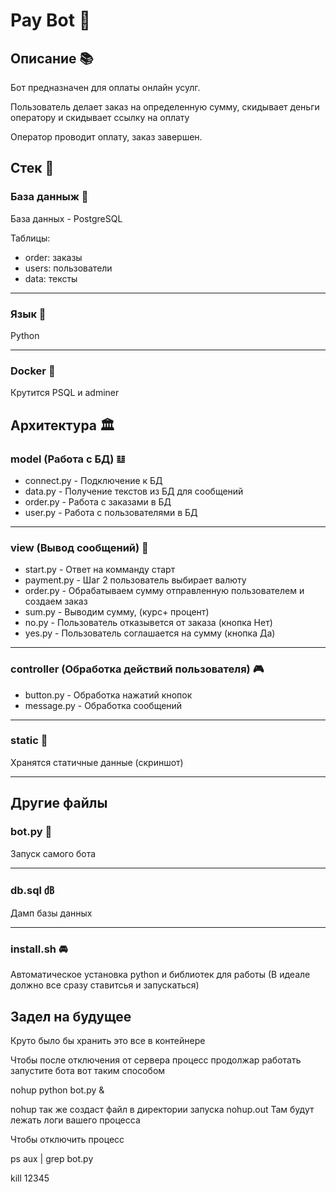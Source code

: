 # Pay Bot 🤖

## Описание 📚
Бот предназначен для оплаты онлайн усулг.

Пользователь делает заказ на определенную сумму, скидывает деньги оператору и скидывает ссылку на оплату

Оператор проводит оплату, заказ завершен.


## Стек 🥞

### База данныж 🐘
База данных - PostgreSQL

Таблицы:
- order: заказы
- users: пользователи
- data: тексты

---

### Язык 🐍
Python

---

### Docker 🐳
Крутится PSQL и adminer

## Архитектура 🏛️

### model (Работа с БД) 𝌭
- connect.py - Подключение к БД
- data.py -  Получение текстов из БД для сообщений
- order.py - Работа с заказами в БД
- user.py - Работа с пользователями в БД

---

### view (Вывод сообщений) 🎑
- start.py - Ответ на комманду старт
- payment.py - Шаг 2 пользователь выбирает валюту
- order.py - Обрабатываем сумму отправленную пользователем и создаем заказ
- sum.py - Выводим сумму, (курс+ процент)
- no.py  - Пользователь отказывется от заказа (кнопка Нет)
- yes.py - Пользователь соглашается на сумму (кнопка Да)

---

### controller (Обработка действий пользователя) 🎮
- button.py - Обработка нажатий кнопок
- message.py - Обработка сообщений
---

### static 🌁
Хранятся статичные данные (скриншот)

---

## Другие файлы

### bot.py 🤖
Запуск самого бота

---

### db.sql ㏈
Дамп базы данных

---

### install.sh 🚘
Автоматическое установка python и библиотек для работы
(В идеале должно все сразу ставитсья и запускаться)


## Задел на будущее
Круто было бы хранить это все в контейнере



Чтобы после отключения от сервера процесс продолжар работать запустите бота вот таким способом

nohup python bot.py &

nohup так же создаст файл в директории запуска nohup.out Там будут лежать логи вашего процесса

Чтобы отключить процесс

ps aux | grep bot.py

kill 12345